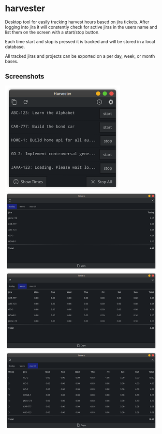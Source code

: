 # harvester

Desktop tool for easily tracking harvest hours based on jira tickets. After logging into jira it will constently check for active jiras in the users name and list them on the screen with a start/stop button.

Each time start and stop is pressed it is tracked and will be stored in a local database.

All tracked jiras and projects can be exported on a per day, week, or month bases.


## Screenshots

![Main window](/screenshots/main.png)
![Timers for current day](/screenshots/today.png)
![Timers for current week](/screenshots/week.png)
![Timers for current month](/screenshots/month.png)
